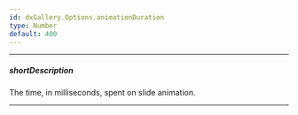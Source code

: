```yaml
---
id: dxGallery.Options.animationDuration
type: Number
default: 400
---
```

---
##### shortDescription
The time, in milliseconds, spent on slide animation.

---

